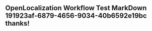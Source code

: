 <properties
ms.topic="hero-topic"
ms.test1="hero-topic"
ms.test2="test"/>

## OpenLocalization Workflow Test MarkDown 191923af-6879-4656-9034-40b6592e19bc thanks!
